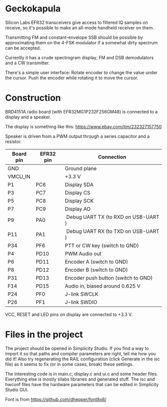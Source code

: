 # Geckokapula
Silicon Labs EFR32 transceivers give access to filtered IQ samples on receive,
so it's possible to make an all-mode handheld receiver on them.

Transmitting FM and constant-envelope SSB should be possible by approximating
them on the 4-FSK modulator if a somewhat dirty spectrum can be accepted.

Currently it has a crude spectrogram display, FM and DSB demodulators
and a CW transmitter.

There's a simple user interface:
Rotate encoder to change the value under the cursor.
Push the encoder while rotating it to move the cursor.

# Construction
BRD4151A radio board (with EFR32MG1P232F256GM48)
is connected to a display and a speaker.

The display is something like this: https://www.ebay.com/itm/232327157750

Speaker is driven from a PWM output through a series capacitor and a resistor.

| Board pin | EFR32 pin | Connection   |
|-----------|-----------|--------------|
|   GND     |           | Ground plane |
| VMCU_IN   |           | +3.3 V       |
|   P1      |   PC6     | Display SDA  |
|   P3      |   PC7     | Display CS   |
|   P5      |   PC8     | Display SCK  |
|   P7      |   PC9     | Display AO   |
|   P9      |   PA0     | Debug UART TX (to RXD on USB-UART ) |
|   P11     |   PA1     | Debug UART RX (to TXD on USB-UART ) |
|   P34     |   PF6     | PTT or CW key (switch to GND) |
|   P4      |   PD10    | PWM Audio out |
|   P6      |   PD11    | Encoder A (switch to GND) |
|   P8      |   PD12    | Encoder B (switch to GND) |
|   P31     |   PD13    | Encoder push button (switch to GND) |
|   F14     |   PD15    | Audio in, biased around 0.625 V |
|   P24     |   PF0     | J-link SWCLK |
|   P26     |   PF1     | J-link SWDIO |

VCC, RESET and LED pins on display are connected to +3.3 V.

# Files in the project
The project should be opened in Simplicity Studio. If you find a way to import
it so that paths and compiler parameters are right, tell me how you did it!
Also try regenerating the RAIL configuration (click Generate in the isc file)
as it seems to fix (or in some cases, break) these settings.

The interesting code is in main.c, display.c and ui.c and some header files.
Everything else is mostly silabs libraries and generated stuff.
The isc and hwconf files have the hardware parameters
that can be edited in Simplicity Studio GUI.


Font is from https://github.com/dhepper/font8x8/
